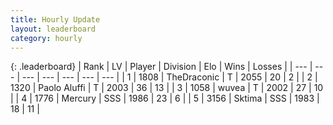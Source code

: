 ```yaml
---
title: Hourly Update
layout: leaderboard
category: hourly
---
```


{: .leaderboard}
| Rank | LV | Player | Division | Elo | Wins | Losses |
| --- | --- | --- | --- | --- | --- | --- |
| <span data-change="0">1</span> | 1808 | <span title="ID: 544310">TheDraconic</span> | T | <span data-change="0">2055</span> | <span data-change="0">20</span> | <span data-change="0">2</span> |
| <span data-change="0">2</span> | 1320 | <span title="ID: 512212">Paolo Aluffi</span> | T | <span data-change="0">2003</span> | <span data-change="0">36</span> | <span data-change="0">13</span> |
| <span data-change="0">3</span> | 1058 | <span title="ID: 740957">wuvea</span> | T | <span data-change="0">2002</span> | <span data-change="0">27</span> | <span data-change="0">10</span> |
| <span data-change="0">4</span> | 1776 | <span title="ID: 692745">Mercury</span> | SSS | <span data-change="0">1986</span> | <span data-change="0">23</span> | <span data-change="0">6</span> |
| <span data-change="1">5</span> | 3156 | <span title="ID: 353063">Sktima</span> | SSS | <span data-change="15">1983</span> | <span data-change="3">18</span> | <span data-change="1">11</span> |